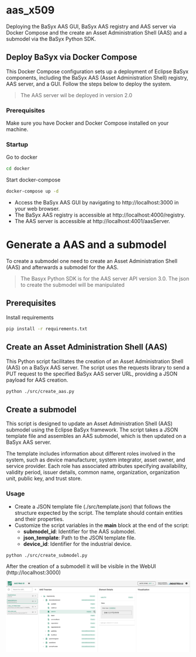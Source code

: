 # aas_x509

Deploying the BaSyx AAS GUI, BaSyx AAS registry and AAS server via Docker Compose and the create an Asset Administration Shell (AAS) and a submodel via the BaSyx Python SDK.

## Deploy BaSyx via Docker Compose

This Docker Compose configuration sets up a deployment of Eclipse BaSyx components, including the BaSyx AAS (Asset Administration Shell) registry, AAS server, and a GUI. Follow the steps below to deploy the system.

> The AAS server wil be deployed in version 2.0

### Prerequisites

Make sure you have Docker and Docker Compose installed on your machine.

### Startup

Go to docker
```bash
cd docker
```

Start docker-compose
```bash
docker-compose up -d
```

* Access the BaSyx AAS GUI by navigating to http://localhost:3000 in your web browser.
* The BaSyx AAS registry is accessible at http://localhost:4000/registry.
* The AAS server is accessible at http://localhost:4001/aasServer.

# Generate a AAS and a submodel

To create a submodel one need to create an Asset Administration Shell (AAS) and afterwards a submodel  for the AAS.

> The Basyx Python SDK is for the AAS server API version 3.0. The json to create the submodel will be manipulated

## Prerequisites

Install requirements
```bash
pip install -r requirements.txt
```

## Create an Asset Administration Shell (AAS)

This Python script facilitates the creation of an Asset Administration Shell (AAS) on a BaSyx AAS server. The script uses the requests library to send a PUT request to the specified BaSyx AAS server URL, providing a JSON payload for AAS creation.

``` bash
python ./src/create_aas.py
```

## Create a submodel

This script is designed to update an Asset Administration Shell (AAS) submodel using the Eclipse BaSyx framework. The script takes a JSON template file and assembles an AAS submodel, which is then updated on a BaSyx AAS server.

The template includes information about different roles involved in the system, such as device manufacturer, system integrator, asset owner, and service provider. Each role has associated attributes specifying availability, validity period, issuer details, common name, organization, organization unit, public key, and trust store.

### Usage

* Create a JSON template file (./src/template.json) that follows the structure expected by the script. The template should contain entities and their properties.
* Customize the script variables in the __main__ block at the end of the script:
  * **submodel_id**: Identifier for the AAS submodel.
  * **json_template**: Path to the JSON template file.
  * **device_id**: Identifier for the industrial device.

``` bash
python ./src/create_submodel.py
```

After the creation of a submodell it will be visible in the WebUI (http://localhost:3000)

![BaSyx Web UI](./doc/basyx_webui.png)